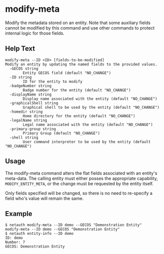 # modify-meta

Modify the metadata stored on an entity.  Note that some auxiliary
fields cannot be modified by this command and use other commands to
protect internal logic for those fields.

## Help Text

```
modify-meta --ID <ID> [fields-to-be-modified]
Modify an entity by updating the named fields to the provided values.
  -GECOS string
        Entity GECOS field (default "NO_CHANGE")
  -ID string
        ID for the entity to modify
  -badgeNumber string
        Badge number for the entity (default "NO_CHANGE")
  -displayName string
        Display name associated with the entity (default "NO_CHANGE")
  -graphicalShell string
        Graphical shell to be used by the entity (default "NO_CHANGE")
  -homedir string
        Home directory for the entity (default "NO_CHANGE")
  -legalName string
        Legal name associated with the entity (default "NO_CHANGE")
  -primary-group string
        Primary Group (default "NO_CHANGE")
  -shell string
        User command interpreter to be used by the entity (default "NO_CHANGE")
```

## Usage

The modify-meta command alters the flat fields associated with an
entity's meta-data.  The calling entity must either posses the
appropriate capability, `MODIFY_ENTITY_META`, or the change must be
requested by the entity itself.

Only fields specified will be changed, so there is no need to
re-specify a field who's value will remain the same.

## Example

```
$ netauth modify-meta --ID demo --GECOS "Demonstration Entity"
modify-meta --ID demo --GECOS "Demonstration Entity"
$ netauth entity-info --ID demo
ID: demo
Number: 7
GECOS: Demonstration Entity
```
